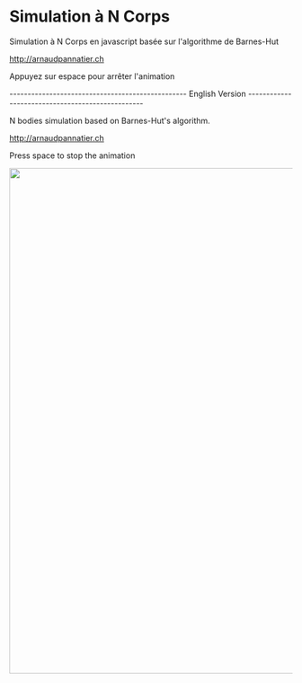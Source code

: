 # Simulation à N Corps


Simulation à N Corps en javascript basée sur l'algorithme de Barnes-Hut

http://arnaudpannatier.ch

Appuyez sur espace pour arrêter l'animation


------------------------------------------------- English Version ------------------------------------------------- 

N bodies simulation based on Barnes-Hut's algorithm.

http://arnaudpannatier.ch

Press space to stop the animation

<img src="https://github.com/ArnaudPannatier/Ncorps/blob/master/img/capture.gif" width="900">